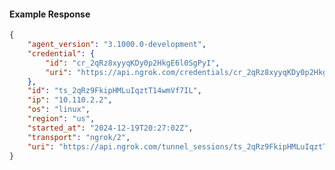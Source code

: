 <!-- Code generated for API Clients. DO NOT EDIT. -->

#### Example Response

```json
{
	"agent_version": "3.1000.0-development",
	"credential": {
		"id": "cr_2qRz8xyyqKDy0p2HkgE6l0SgPyI",
		"uri": "https://api.ngrok.com/credentials/cr_2qRz8xyyqKDy0p2HkgE6l0SgPyI"
	},
	"id": "ts_2qRz9FkipHMLuIqztT14wmVf7IL",
	"ip": "10.110.2.2",
	"os": "linux",
	"region": "us",
	"started_at": "2024-12-19T20:27:02Z",
	"transport": "ngrok/2",
	"uri": "https://api.ngrok.com/tunnel_sessions/ts_2qRz9FkipHMLuIqztT14wmVf7IL"
}
```
